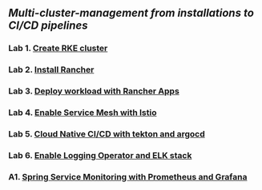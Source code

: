 
## *Multi-cluster-management from installations to CI/CD pipelines*

### Lab 1. [Create RKE cluster](./docs/Lab1-create-rke-cluster.md)
### Lab 2. [Install Rancher](./docs/Lab2-install-rancher.md)
### Lab 3. [Deploy workload with Rancher Apps](./docs/Lab3-deploy-workload-with-rancher-apps.md)
### Lab 4. [Enable Service Mesh with Istio](./docs/Lab4-service-mesh-with-istio.md)
### Lab 5. [Cloud Native CI/CD with tekton and argocd](./docs/Lab5-cloud-native-cicd-with-tekton-argocd.md)
### Lab 6. [Enable Logging Operator and ELK stack](./docs/Lab6-enable-logging-operator-and-elk-stack.md)
### A1. [Spring Service Monitoring with Prometheus and Grafana](./docs/A1-spring-monitoring-with-prometheus-grafana.md)
